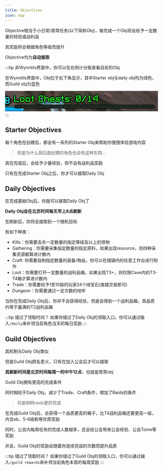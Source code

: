 ```yaml
---
title: Objectives
icon: map
---
```


Objective相当于小日常/周常任务(以下简称Obj)，每完成一个Obj将会给予一定数量的经验或战利品

其奖励将会根据角色等级而提升

Objective均为**自动接取**

:::tip
非Wynntils界面中，你可以在右侧计分板查看目前的Obj

在Wynntils界面中，Obj位于右下角显示，其中Starter obj与daily obj均为绿色，而Guild obj为蓝色

![](/assets/img/obj.jpg)
:::

## Starter Objectives

每个角色在创建后，都会有一系列的Starter Obj来帮助你慢慢体验游戏内容

>但是为什么我后面创建的角色也会有这种东西...

其在完成后，会给予少量经验，但不会有战利品奖励

只有在完成Starter Obj之后，你才可以接取Daily Obj

## Daily Objectives

在完成基础Obj后，你就可以接取Daily Obj了

**Daily Obj会在北京时间每天早上8点刷新**

在刷新后，你将会接取到一个随机目标

有如下种类：
+ Kills：你需要击杀一定数量的指定等级及以上的怪物
+ Gathering：你需要采集指定数量的指定原料，如果出现resource，则四种采集资源都算进计数内
+ Craft: 你需要自制指定数量的装备/物品，你可以在城镇内的任意工作台进行制作
+ Loot：你需要打开一定数量的战利品箱，如果出现T3+，则仅限Cave内的T3-T4箱才算进计数内
+ Trade：你需要给予1至10级的玩家24个绿宝石(直接交易即可)
+ Dungeon：你需要通过一定次数的地牢

当你在完成Daily Obj后，你并不会获得经验，但是会得到一个战利品箱，其品质约等于蓄满的T2战利品箱

:::tip 错过了领取时间？
如果你错过了Daily Obj的领取入口，你可以通过输入`/daily`来补领当前角色当天的每日奖励
:::

## Guild Objectives

其机制与Daily Obj类似

但是Guild Obj顾名思义，只有在加入公会后才可以接取

**其刷新时间是北京时间每周一的中午12点**，也就是周常obj

Guild Obj拥有更高的完成条件

同时相较于Daily Obj，减少了Trade、Craft条件，增加了Raids的条件

>可是明明raids更好完成

在完成Guild Obj后，会获得一个品质更高的箱子，比T4战利品箱还要更高一级，内含eb、5-6级粉等优质奖励

同时，公会内每周任务的完成人数越多，还会给公会带来公会经验、公会Tome等奖励

并且，Guild Obj的奖励会随着你连续完成的次数而提升品质

:::tip 错过了领取时间？
如果你错过了Guild Obj的领取入口，你可以通过输入`/guild rewards`来补领当前角色本周的每周奖励
:::


